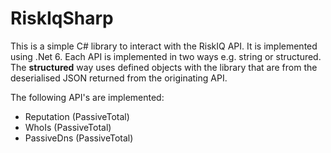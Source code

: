 # RiskIqSharp

This is a simple C# library to interact with the RiskIQ API. It is implemented using .Net 6. Each API is implemented in two ways e.g. string or structured. The **structured** way uses defined objects with the library that are from the deserialised JSON returned from the originating API.

The following API's are implemented:

- Reputation (PassiveTotal)
- WhoIs (PassiveTotal)
- PassiveDns (PassiveTotal)
